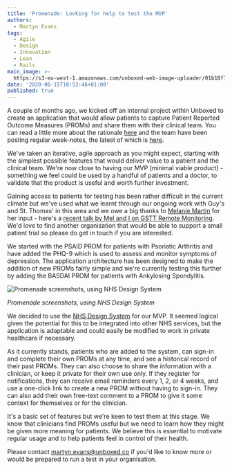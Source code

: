 ```yaml
---
title: 'Promenade: Looking for help to test the MVP'
authors:
  - Martyn Evans
tags:
  - Agile
  - Design
  - Innovation
  - Lean
  - Rails
main_image: >-
  https://s3-eu-west-1.amazonaws.com/unboxed-web-image-uploader/01b18f738f8b2c76091330f533121d72.png
date: '2020-06-15T10:53:46+01:00'
published: true
---
```

A couple of months ago, we kicked off an internal project within Unboxed to create an application that would allow patients to capture Patient Reported Outcome Measures (PROMs) and share them with their clinical team. You can read a little more about the rationale [here](https://unboxed.co/blog/using-patient-reported-outcome-measures-proms-to-keep-patients-safe/) and the team have been posting regular week-notes, the latest of which is [here](https://unboxed.co/blog/promenade-weeknotes-6/).

We've taken an iterative, agile approach as you might expect, starting with the simplest possible features that would deliver value to a patient and the clinical team. We're now close to having our MVP (minimal viable product) - something we feel could be used by a handful of patients and a doctor, to validate that the product is useful and worth further investment.

Gaining access to patients for testing has been rather difficult in the current climate but we've used what we learnt through our ongoing work with Guy's and St. Thomas' in this area and we owe a big thanks to [Melanie Martin](https://twitter.com/melrheum) for her input - here's a [recent talk by Mel and I on GSTT Remote Monitoring](https://vimeo.com/421105181). We'd love to find another organisation that would be able to support a small patient trial so please do get in touch if you are interested.

We started with the PSAID PROM for patients with Psoriatic Arthritis and have added the PHQ-9 which is used to assess and monitor symptoms of depression. The application architecture has been designed to make the addition of new PROMs fairly simple and we're currently testing this further by adding the BASDAI PROM for patients with Ankylosing Spondylitis.

![Promenade screenshots, using NHS Design System](https://s3-eu-west-1.amazonaws.com/unboxed-web-image-uploader/483c1887daf1caf13f2fa5233d1ec006.jpg)

_Promenade screenshots, using NHS Design System_

We decided to use the [NHS Design System](https://service-manual.nhs.uk/design-system) for our MVP. It seemed logical given the potential for this to be integrated into other NHS services, but the application is adaptable and could easily be modified to work in private healthcare if necessary.

As it currently stands, patients who are added to the system, can sign-in and complete their own PROMs at any time, and see a historical record of their past PROMs. They can also choose to share the information with a clinician, or keep it private for their own use only. If they register for notifications, they can receive email reminders every 1, 2, or 4 weeks, and use a one-click link to create a new PROM without having to sign-in. They can also add their own free-text comment to a PROM to give it some context for themselves or for the clinician.

It's a basic set of features but we're keen to test them at this stage. We know that clinicians find PROMs useful but we need to learn how they might be given more meaning for patients. We believe this is essential to motivate regular usage and to help patients feel in control of their health.

Please contact martyn.evans@unboxed.co if you'd like to know more or would be prepared to run a test in your organisation.
